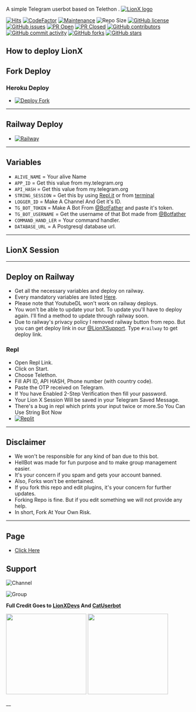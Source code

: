 A simple Telegram userbot based on Telethon .
[![LionX logo](https://telegra.ph/file/c7699bd09d7aacb203bba.jpg)](https://dashboard.heroku.com/new?button-url=https%3A%2F%2Fgithub.com%2FTeamLionX%2FLionX%2Ftree%2Fmaster&template=https%3A%2F%2Fgithub.com%2FTeamLionX%2FLionX)

[![Hits](https://hits.seeyoufarm.com/api/count/incr/badge.svg?url=https%3A%2F%2Fgithub.com%2FTeamLionX%2FLionX&count_bg=%2379C83D&title_bg=%23555555&icon=&icon_color=%23E7E7E7&title=hits&edge_flat=false)](https://github.com/TeamLionX/LionX)
[![CodeFactor](https://www.codefactor.io/repository/github/TeamLionX/LionX/badge?&style=flat-square)](https://www.codefactor.io/repository/github/TeamLionX/LionX)
[![Maintenance](https://img.shields.io/badge/Maintained%3F-yes-green?&style=flat-square)](https://GitHub.com/TeamLionX/LionX/graphs/commit-activity) 
![Repo Size](https://img.shields.io/github/repo-size/TeamLionX/LionX?&style=flat-square&logo=github)
[![GitHub license](https://img.shields.io/github/license/TeamLionX/LionX?&style=flat-square&logo=github)](https://github.com/TeamLionX/LionX/blob/master/LICENSE)
[![GitHub issues](https://img.shields.io/github/issues/TeamLionX/LionX?&style=flat-square&logo=github)](https://github.com/TeamLionX/LionX/issues)
[![PR Open](https://img.shields.io/github/issues-pr/TeamLionX/LionX?&style=flat-square&logo=github)](https://github.com/TeamLionX/LionX/pulls)
[![PR Closed](https://img.shields.io/github/issues-pr-closed/TeamLionX/LionX?&style=flat-square&logo=github)](https://github.com/TeamLionX/LionX/pulls?q=is:closed)
[![GitHub contributors](https://img.shields.io/github/contributors/TeamLionX/LionX?&style=flat-square&logo=github)](https://GitHub.com/TeamLionX/LionX/graphs/contributors/)
[![GitHub commit activity](https://img.shields.io/github/commit-activity/m/TeamLionX/LionX?&style=flat-square&logo=github)](https://github.com/TeamLionX/LionX/graphs/commit-activity)
[![GitHub forks](https://img.shields.io/github/forks/TeamLionX/LionX?&style=flat-square&logo=github)](https://github.com/TeamLionX/LionX/fork)
[![GitHub stars](https://img.shields.io/github/stars/TeamLionX/LionX?&style=flat-square&logo=github)](https://github.com/TeamLionX/LionX/stargazers)



## How to deploy LionX

## Fork Deploy

### Heroku Deploy
 - [![Deploy Fork](https://www.herokucdn.com/deploy/button.svg)](https://heroku.com/deploy)


-----
## Railway Deploy

- [![Railway](https://railway.app/button.svg)](#Deploy-on-Railway)


-----
## Variables

- `ALIVE_NAME` = Your alive Name
- `APP_ID`  =  Get this value from my.telegram.org
- `API_HASH`  =  Get this value from my.telegram.org
- `STRING_SESSION`  =  Get this by using [Repl.it](#Repl) or from [terminal](#Terminal)
- `LOGGER_ID`  =  Make A Channel And Get it's ID.
- `TG_BOT_TOKEN`  =  Make A Bot From [@BotFather](https://t.me/botfather) and paste it's token.
- `TG_BOT_USERNAME`  =  Get the username of that Bot made from [@Botfather](https://t.me/botfather)
- `COMMAND_HAND_LER`  =  Your command handler.
- `DATABASE_URL`  =  A Postgresql database url.

------
## LionX Session


------
## Deploy on Railway
- Get all the necessary variables and deploy on railway.
- Every mandatory variables are listed [Here](#Variables).
- Please note that YoutubeDL won't work on railway deploys.
- You won't be able to update your bot. To update you'll have to deploy again. I'll find a method to update through railway soon.
- Due to railway's privacy policy I removed railway button from repo. But you can get deploy link in our [@LionXSupport](https://t.me/LionXsupport). Type `#railway` to get deploy link.


### Repl
- Open Repl Link.
- Click on Start.
- Choose Telethon.
- Fill API ID, API HASH, Phone number (with country code).
- Paste the OTP received on Telegram.
- If You have Enabled 2-Step Verification then fill your password.
- Your Lion X Session Will be saved in your Telegram Saved Message.
- There's a bug in repl which prints your input twice or more.So You Can Use String Bot Now
- [![Replit](https://telegra.ph/file/077958ee013e378b36818.jpg)](https://t.me/LionXStringbot)

-----
## Disclaimer
- We won't be responsible for any kind of ban due to this bot.
- HellBot was made for fun purpose and to make group management easier.
- It's your concern if you spam and gets your account banned.
- Also, Forks won't be entertained.
- If you fork this repo and edit plugins, it's your concern for further updates.
- Forking Repo is fine. But if you edit something we will not provide any help.
- In short, Fork At Your Own Risk.

------

## Page

- [Click Here](https://teamlionx.github.io/LionX/)
  
## Support

![Channel](https://img.shields.io/badge/dynamic/json?color=red&label=channel%20@LionXUpdates&query=subscribers&url=https%3A%2F%2Fonline-users-api.up.railway.app%2Fcheck%3Fchat%3DLionXUpdates&logo=telegram)

![Group](https://img.shields.io/badge/dynamic/json?color=red&label=support%20@LionXSupport&query=members&url=https%3A%2F%2Fonline-users-api.up.railway.app%2Fcheck%3Fchat%3DLionXSupport&logo=telegram)

**Full Credit Goes to [LionXDevs](t.me/TeamLionX) And [CatUserbot](https://github.com/sandy1709/catuserbot)**

   <a href="https://t.me/LionXupdates"><img src="https://img.shields.io/badge/Channel%20Support%3F-yes-green?&style=flat-square?&logo=telegram" width=220px></a>
   <a href="https://t.me/LionXSupport"><img src="https://img.shields.io/badge/Group%20Support%3F-yes-green?&style=flat-square?&logo=telegram" width=220px></a>


__
